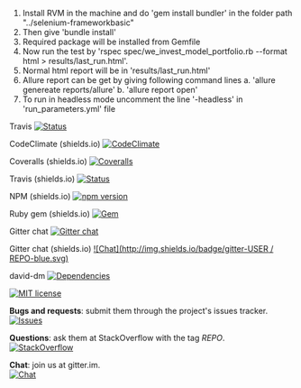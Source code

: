 1. Install RVM in the machine and do 'gem install bundler' in the folder path "../selenium-frameworkbasic"
2. Then give 'bundle install'
3. Required package will be installed from Gemfile
4. Now run the test by 'rspec spec/we_invest_model_portfolio.rb --format html > results/last_run.html'.
5. Normal html report will be in 'results/last_run.html'
6. Allure report can be get by giving following command lines
	a. 'allure genereate reports/allure'
	b. 'allure report open'
7. To run in headless mode uncomment the line '-headless' in 'run_parameters.yml' file



Travis
[![Status](https://travis-ci.org/rstacruz/REPO.svg?branch=master)](https://travis-ci.org/rstacruz/REPO)  

CodeClimate (shields.io)
[![CodeClimate](http://img.shields.io/codeclimate/github/rstacruz/REPO.svg?style=flat)](https://codeclimate.com/github/rstacruz/REPO 
"CodeClimate")

Coveralls (shields.io)
[![Coveralls](http://img.shields.io/coveralls/rstacruz/REPO.svg?style=flat)](https://coveralls.io/r/rstacruz/REPO)

Travis (shields.io)
[![Status](http://img.shields.io/travis/rstacruz/REPO/master.svg?style=flat)](https://travis-ci.org/rstacruz/REPO "See test builds")

NPM (shields.io)
[![npm version](http://img.shields.io/npm/v/REPO.svg?style=flat)](https://npmjs.org/package/REPO "View this project on npm")

Ruby gem (shields.io)
[![Gem](https://img.shields.io/gem/v/GEMNAME.svg?style=flat)](http://rubygems.org/gems/GEMNAME "View this project in Rubygems")


Gitter chat
[![Gitter chat](https://badges.gitter.im/USER/REPO.png)](https://gitter.im/USER/REPO "Gitter chat")

Gitter chat (shields.io)
[![Chat](http://img.shields.io/badge/gitter-USER / REPO-blue.svg)]( https://gitter.im/USER/REPO )

david-dm
[![Dependencies](http://img.shields.io/david/rstacruz/REPO.svg?style=flat)](https://david-dm.org/rstacruz/REPO)


[![MIT license](http://img.shields.io/badge/license-MIT-brightgreen.svg)](http://opensource.org/licenses/MIT)



__Bugs and requests__: submit them through the project's issues tracker.<br>
[![Issues](http://img.shields.io/github/issues/USER/REPO.svg)]( https://github.com/USER/REPO/issues )

__Questions__: ask them at StackOverflow with the tag *REPO*.<br>
[![StackOverflow](http://img.shields.io/badge/stackoverflow-REPO-blue.svg)]( http://stackoverflow.com/questions/tagged/REPO )

__Chat__: join us at gitter.im.<br>
[![Chat](http://img.shields.io/badge/gitter.im-USER/REPO-blue.svg)]( https://gitter.im/USER/REPO )


